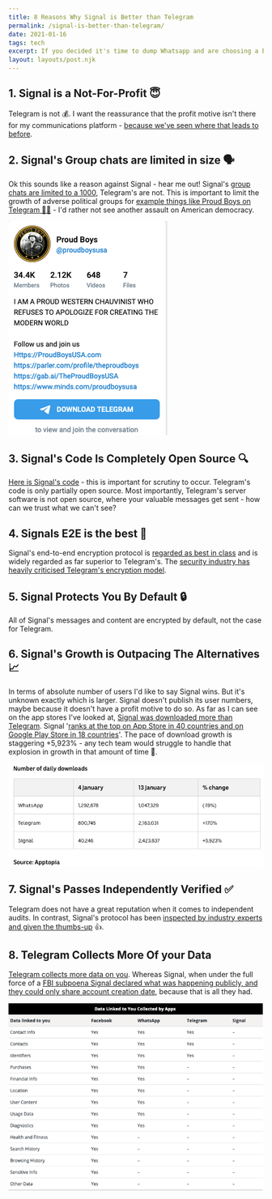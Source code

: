 ```yaml
---
title: 8 Reasons Why Signal is Better than Telegram
permalink: /signal-is-better-than-telegram/
date: 2021-01-16
tags: tech
excerpt: If you decided it's time to dump Whatsapp and are choosing a better messaging app, then you're likely choosing between Signal and Telegram. Here's why Signal is superior to Telegram
layout: layouts/post.njk
---
```


## 1. Signal is a Not-For-Profit 😇
Telegram is not 💰. I want the reassurance that the profit motive isn't there for my communications platform - [because we've seen where that leads to before](../goodbye-whatsapp/#😈-the-faustian-pact).

## 2. Signal's Group chats are limited in size 🗣
Ok this sounds like a reason against Signal - hear me out! Signal's [group chats are limited to a 1000](https://support.signal.org/hc/en-us/articles/360007319331-Group-chats), Telegram's are not. This is important to limit the growth of adverse political groups for [example things like Proud Boys on Telegram 🤦‍♂️](https://t.me/s/proudboysusa) - I'd rather not see another assault on American democracy.

![](/content/images/2021/proud-boys-on-telegram.png)

## 3. Signal's Code Is Completely Open Source 🔍
[Here is Signal's code](https://github.com/signalapp) - this is important for scrutiny to occur. Telegram's code is only partially open source. Most importantly, Telegram's server software is not open source, where your valuable messages get sent - how can we trust what we can't see?

## 4. Signals E2E is the best 🥇
Signal's end-to-end encryption protocol is [regarded as best in class](https://www.wired.com/story/signal-encryption-protocol-hacker-lexicon/) and is widely regarded as far superior to Telegram's. The [security industry has heavily criticised Telegram's encryption model](https://security.stackexchange.com/a/49802/115711).

## 5. Signal Protects You By Default 🔒
All of Signal's messages and content are encrypted by default, not the case for Telegram.

## 6. Signal's Growth is Outpacing The Alternatives 📈
In terms of absolute number of users I'd like to say Signal wins. But it's unknown exactly which is larger. Signal doesn't publish its user numbers, maybe because it doesn't have a profit motive to do so. As far as I can see on the app stores I've looked at, [Signal was downloaded more than Telegram](../goodbye-whatsapp/#💬-but-my-network%2Fgroup-chats-are-on-whatsapp). Signal '[ranks at the top on App Store in 40 countries and on Google Play Store in 18 countries](https://techcrunch.com/2021/01/12/signal-brian-acton-talks-about-exploding-growth-monetization-and-whatsapp-data-sharing-outrage/)'. The pace of download growth is staggering +5,923% - any tech team would struggle to handle that explosion in growth in that amount of time 🤯.

![](/content/images/2021/messaging-app-downloads.png)

## 7. Signal's Passes Independently Verified ✅
Telegram does not have a great reputation when it comes to independent audits.  In contrast, Signal's protocol has been [inspected by industry experts and given the thumbs-up](https://threatpost.com/signal-audit-reveals-protocol-cryptographically-sound/121892/) 👍.

## 8. Telegram Collects More Of your Data
[Telegram collects more data on you](https://mybroadband.co.za/news/security/382036-whatsapp-vs-signal-vs-telegram-vs-facebook-the-data-apps-collect-about-you.html). Whereas Signal, when under the full force of a [FBI subpoena Signal declared what was happening publicly, and they could only share account creation date](https://arstechnica.com/tech-policy/2016/10/fbi-demands-signal-user-data-but-theres-not-much-to-hand-over/), because that is all they had.

![](/content/images/2021/data-collected-and-linked-to-you.png)
